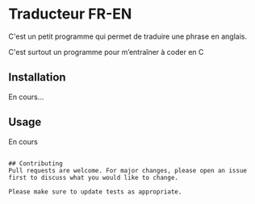 # Traducteur FR-EN

C'est un petit programme qui permet de traduire une phrase en anglais. 

C'est surtout un programme pour m’entraîner à coder en C

## Installation

En cours...

## Usage

En cours

```

## Contributing
Pull requests are welcome. For major changes, please open an issue first to discuss what you would like to change.

Please make sure to update tests as appropriate.

